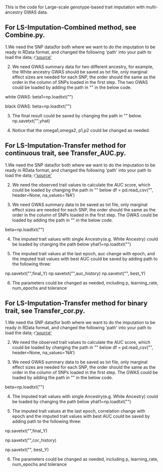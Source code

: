 This is the code for Large-scale genotype-based trait imputation with multi-ancestry GWAS data.

## For LS-Imputation-Combined method, see Combine.py.

1.We need the SNP data(for both  where we want to do the imputation to be
ready in RData format, and changed the following 'path' into your path to load the data;
r['source']('path')


2. We need GWAS summary data for two different ancestry, for example, the White ancestry GWAS should be saved as txt file, only marginal effect
sizes are needed for each SNP, the order should the same as the order in the column of SNPs loaded in the first step. The two GWAS could be loaded by adding the path in "" in the below code.

white GWAS:
beta1=np.loadtxt("")

black GWAS:
beta=np.loadtxt("")

3. The final result could be saved by changing the path in  "" below.
np.savetxt("",yhat)

4. Notice that the omega1,omega2, p1,p2 could be changed as needed.

## For LS-Imputation-Transfer method for continuous trait, see Transfer_AUC.py.
1.We need the SNP data(for both  where we want to do the imputation to be
ready in RData format, and changed the following 'path' into your path to load the data;
r['source']('path')

2. We need the observed trait values to calculate the AUC score, which could be loaded  by changing the path in "" below
df = pd.read_csv("", header=None, na_values='NA')


3. We need GWAS summary data to be saved as txt file, only marginal effect
sizes are needed for each SNP, the order should the same as the order in the column of SNPs loaded in the first step. The GWAS could be loaded by adding the path in "" in the below code.

beta=np.loadtxt("")

4. The imputed trait values with single Ancestry(e.g. White Ancestry) could be loaded by changing the path below
yhat1=np.loadtxt("")

5. The imputed trait values at the last epoch, auc change with epoch, and the imputed trait values with best AUC could be saved by adding
path to the following three:

np.savetxt("",final_Y)
np.savetxt("",auc_history)
np.savetxt("", best_Y)


6. The parameters could be changed as needed, including p, learning_rate, num_epochs  and tolerance

## For LS-Imputation-Transfer method for binary trait, see Transfer_cor.py.
1.We need the SNP data(for both  where we want to do the imputation to be
ready in RData format, and changed the following 'path' into your path to load the data;
r['source']('path')

2. We need the observed trait values to calculate the AUC score, which could be loaded  by changing the path in "" below
df = pd.read_csv("", header=None, na_values='NA')


3. We need GWAS summary data to be saved as txt file, only marginal effect
sizes are needed for each SNP, the order should the same as the order in the column of SNPs loaded in the first step. The GWAS could be loaded by adding the path in "" in the below code.

beta=np.loadtxt("")

4. The imputed trait values with single Ancestry(e.g. White Ancestry) could be loaded by changing the path below
yhat1=np.loadtxt("")

5. The imputed trait values at the last epoch, correlation change with epoch and the imputed trait values with best AUC could be saved by adding
path to the following three:

np.savetxt("",final_Y)

np.savetxt("",cor_history)

np.savetxt("", best_Y)


6. The parameters could be changed as needed, including p, learning_rate, num_epochs  and tolerance











